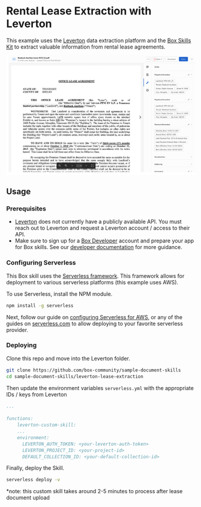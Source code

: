 # Rental Lease Extraction with Leverton

This example uses the [Leverton](https://www.leverton.ai/) data extraction platform and the [Box Skills Kit](https://github.com/box/box-skills-kit-nodejs) to extract valuable information from rental lease agreements.

![screenshot](./screenshots/sample-lease-extraction.png)

## Usage

### Prerequisites

* [Leverton](https://www.leverton.ai/) does not currently have a publicly available API. You must reach out to Leverton and request a Leverton account / access to their API.
* Make sure to sign up for a [Box Developer](https://developer.box.com/) account and prepare your app for Box skills. See our [developer documentation](https://developer.box.com/docs/box-skills) for more guidance.

### Configuring Serverless

This Box skill uses the [Serverless framework](https://serverless.com/). This framework allows for deployment to various serverless platforms (this example uses AWS).

To use Serverless, install the NPM module.

```bash
npm install -g serverless
```

Next, follow our guide on [configuring Serverless for AWS](../AWS_CONFIGURATION.md), or any of the guides on [serverless.com](https://serverless.com/) to allow deploying to your favorite serverless provider.

### Deploying

Clone this repo and move into the Leverton folder.

```bash
git clone https://github.com/box-community/sample-document-skills
cd sample-document-skills/leverton-lease-extraction
```

Then update the environment variables `serverless.yml` with the appropriate IDs / keys from Leverton

```yaml
...

functions:
    leverton-custom-skill:
    ...
    environment:
      LEVERTON_AUTH_TOKEN: <your-leverton-auth-token>
      LEVERTON_PROJECT_ID: <your-project-id>
      DEFAULT_COLLECTION_ID: <your-default-collection-id>
```

Finally, deploy the Skill.

```bash
serverless deploy -v
```

*note: this custom skill takes around 2-5 minutes to process after lease document upload

